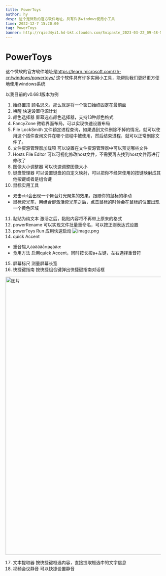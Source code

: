 ```yaml
---
title: PowerToys
author: hy
desp: 这个是微软的官方软件地址，具有许多windows使用小工具
time: 2022-12-7 15:20:00
tag: PowerToys
banner: http://rqisd4yi1.hd-bkt.clouddn.com/Snipaste_2023-03-22_09-48-56.png
---
```


# PowerToys
这个微软的官方软件地址是<https://learn.microsoft.com/zh-cn/windows/powertoys/>
这个软件具有许多实用小工具，能帮助我们更好更方便地使用windows系统

以我目前的v0.68.1版本为例
1. 始终置顶
顾名思义，那么就是将一个窗口始终固定在最前面
2. 唤醒
快速设置电源计划
3. 颜色选择器
屏幕选点颜色选择器，支持13种颜色格式
4. FancyZone
微软界面布局，可以实现快速设置布局
5. File LockSmith
文件锁定进程查询，如果遇到文件删除不掉的情况，就可以使用这个插件查询文件在哪个进程中被使用，然后结束进程，就可以正常删除文件了。
6. 文件资源管理器加载项
可以设置在文件资源管理器中可以预览哪些文件
7. Hosts File Editor
可以可视化修改host文件，不需要再去找到host文件再进行修改了
8. 图像大小调整器
可以快速调整图像大小
9. 键盘管理器
可以设置键盘的自定义映射，可以把你不经常使用的按键映射成其他按键或者是组合键
10. 鼠标实用工具
* 双击ctrl会出现一个舞台灯光聚焦的效果，跟随你的鼠标的移动
* 鼠标荧光笔，用组合键激活荧光笔之后，点击鼠标的时候会在鼠标的位置出现一个黄色区域
11. 黏贴为纯文本
激活之后，黏贴内容将不再带上原来的格式
12. powerRename
可以实现文件批量重命名，可以按正则表达式设置
13. powerToys Run
应用快速启动
![image.png](http://rqisd4yi1.hd-bkt.clouddn.com/20230322143437.png)
14.  quick Accent 
* 重音输入áàäâăåαāąȧãæ
* 食用方法
启用quick Accent，同时按长按a+左键，左右选择重音符
15. 屏幕标尺
测量屏幕长宽
16. 快捷键指南
按快捷组合键弹出快捷键指南对话框

<img src="http://rqisd4yi1.hd-bkt.clouddn.com/20230322144603.png" width="900px" alt="图片" align="center">

17. 文本提取器
按快捷键框选内容，直接提取框选中的文字信息
18. 视频会议静音
可以快捷设置静音
